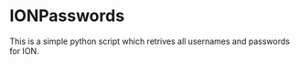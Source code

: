 # IONPasswords

This is a simple python script which retrives all usernames and passwords for ION.


